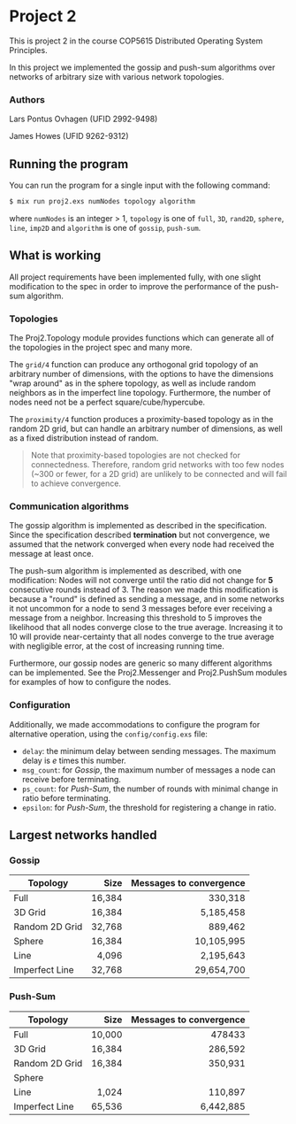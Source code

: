 # Project 2

This is project 2 in the course COP5615 Distributed Operating System Principles.

In this project we implemented the gossip and push-sum algorithms over networks of arbitrary size with various network topologies.

### Authors
Lars Pontus Ovhagen (UFID 2992-9498)

James Howes (UFID 9262-9312)

## Running the program

You can run the program for a single input with the following command:

```sh
$ mix run proj2.exs numNodes topology algorithm
```

where `numNodes` is an integer > 1, `topology` is one of `full`, `3D`, `rand2D`, `sphere`, `line`, `imp2D` and `algorithm` is one of `gossip`, `push-sum`.

## What is working

All project requirements have been implemented fully, with one slight modification to the spec in order to improve the performance of the push-sum algorithm.

### Topologies

The Proj2.Topology module provides functions which can generate all of the topologies in the project spec and many more.

The `grid/4` function can produce any orthogonal grid topology of an arbitrary number of dimensions, with the options to have the dimensions "wrap around" as in the sphere topology, as well as include random neighbors as in the imperfect line topology. Furthermore, the number of nodes need not be a perfect square/cube/hypercube.

The `proximity/4` function produces a proximity-based topology as in the random 2D grid, but can handle an arbitrary number of dimensions, as well as a fixed distribution instead of random.

> Note that proximity-based topologies are not checked for connectedness. Therefore, random grid networks with too few nodes (~300 or fewer, for a 2D grid) are unlikely to be connected and will fail to achieve convergence.

### Communication algorithms

The gossip algorithm is implemented as described in the specification. Since the specification described __termination__ but not convergence, we assumed that the network converged when every node had received the message at least once.

The push-sum algorithm is implemented as described, with one modification: Nodes will not converge until the ratio did not change for __5__ consecutive rounds instead of 3. The reason we made this modification is because a "round" is defined as sending a message, and in some networks it not uncommon for a node to send 3 messages before ever receiving a message from a neighbor. Increasing this threshold to 5 improves the likelihood that all nodes converge close to the true average. Increasing it to 10 will provide near-certainty that all nodes converge to the true average with negligible error, at the cost of increasing running time.

Furthermore, our gossip nodes are generic so many different algorithms can be implemented. See the Proj2.Messenger and Proj2.PushSum modules for examples of how to configure the nodes.

### Configuration

Additionally, we made accommodations to configure the program for alternative operation, using the `config/config.exs` file:

- `delay`: the minimum delay between sending messages. The maximum delay is _e_ times this number.
- `msg_count`: for _Gossip_, the maximum number of messages a node can receive before terminating.
- `ps_count`: for _Push-Sum_, the number of rounds with minimal change in ratio before terminating.
- `epsilon`: for _Push-Sum_, the threshold for registering a change in ratio.

## Largest networks handled

### Gossip

Topology | Size | Messages to convergence
--- | ---:| ---:
Full | 16,384 | 330,318
3D Grid | 16,384 | 5,185,458
Random 2D Grid | 32,768 | 889,462
Sphere | 16,384 | 10,105,995
Line | 4,096 | 2,195,643
Imperfect Line | 32,768 | 29,654,700

### Push-Sum

Topology | Size | Messages to convergence
--- | ---:| ---:
Full | 10,000 | 478433
3D Grid | 16,384 | 286,592
Random 2D Grid | 16,384 | 350,931
Sphere |  | 
Line | 1,024 | 110,897
Imperfect Line | 65,536 | 6,442,885
